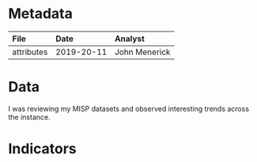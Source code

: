# Metadata 
| File          | Date          | Analyst       | 
|:------------- |:------------- |:------------- |
| attributes  | 2019-20-11    | John Menerick   | 

# Data 
I was reviewing my MISP datasets and observed interesting trends across the instance.  

# Indicators 
